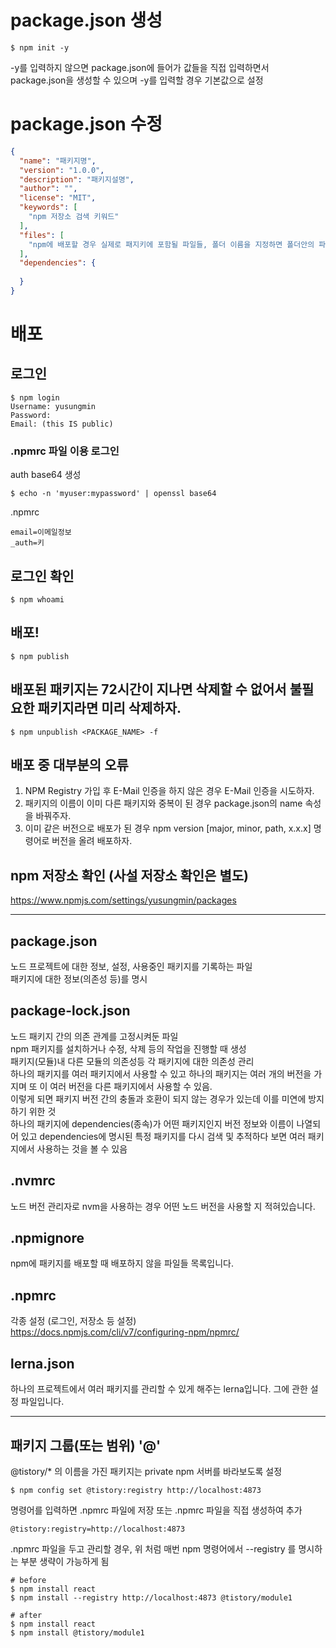 # package.json 생성
```
$ npm init -y
```
-y를 입력하지 않으면 package.json에 들어가 값들을 직접 입력하면서 package.json을 생성할 수 있으며 -y를 입력할 경우 기본값으로 설정  

# package.json 수정
```json
{
  "name": "패키지명",
  "version": "1.0.0",
  "description": "패키지설명",
  "author": "",
  "license": "MIT",
  "keywords": [
    "npm 저장소 검색 키워드"
  ],
  "files": [
    "npm에 배포할 경우 실제로 패지키에 포함될 파일들, 폴더 이름을 지정하면 폴더안의 파일을 포함"
  ],
  "dependencies": {
    
  }
} 
```

# 배포
## 로그인
```
$ npm login
Username: yusungmin
Password:
Email: (this IS public) 
```

### .npmrc 파일 이용 로그인
auth base64 생성  
```
$ echo -n 'myuser:mypassword' | openssl base64
```

.npmrc
```
email=이메일정보
_auth=키
```

## 로그인 확인
```
$ npm whoami
```

## 배포!
```
$ npm publish
```

## 배포된 패키지는 72시간이 지나면 삭제할 수 없어서 불필요한 패키지라면 미리 삭제하자.
```
$ npm unpublish <PACKAGE_NAME> -f
```

## 배포 중 대부분의 오류
1. NPM Registry 가입 후 E-Mail 인증을 하지 않은 경우
E-Mail 인증을 시도하자.
2. 패키지의 이름이 이미 다른 패키지와 중복이 된 경우
package.json의 name 속성을 바꿔주자.
3. 이미 같은 버전으로 배포가 된 경우
npm version [major, minor, path, x.x.x] 명령어로 버전을 올려 배포하자.

## npm 저장소 확인 (사설 저장소 확인은 별도)
https://www.npmjs.com/settings/yusungmin/packages


-----

## package.json
노드 프로젝트에 대한 정보, 설정, 사용중인 패키지를 기록하는 파일  
패키지에 대한 정보(의존성 등)를 명시  


## package-lock.json
노드 패키지 간의 의존 관계를 고정시켜둔 파일  
npm 패키지를 설치하거나 수정, 삭제 등의 작업을 진행할 때 생성  
패키지(모듈)내 다른 모듈의 의존성등 각 패키지에 대한 의존성 관리    
하나의 패키지를 여러 패키지에서 사용할 수 있고 하나의 패키지는 여러 개의 버전을 가지며 또 이 여러 버전을 다른 패키지에서 사용할 수 있음.  
이렇게 되면 패키지 버전 간의 충돌과 호환이 되지 않는 경우가 있는데 이를 미연에 방지하기 위한 것  
하나의 패키지에 dependencies(종속)가 어떤 패키지인지 버전 정보와 이름이 나열되어 있고 dependencies에 명시된 특정 패키지를 다시 검색 및 추적하다 보면 여러 패키지에서 사용하는 것을 볼 수 있음  


## .nvmrc
노드 버전 관리자로 nvm을 사용하는 경우 어떤 노드 버전을 사용할 지 적혀있습니다.  


## .npmignore
npm에 패키지를 배포할 때 배포하지 않을 파일들 목록입니다.  


## .npmrc
각종 설정 (로그인, 저장소 등 설정)  
https://docs.npmjs.com/cli/v7/configuring-npm/npmrc/


## lerna.json
하나의 프로젝트에서 여러 패키지를 관리할 수 있게 해주는 lerna입니다. 그에 관한 설정 파일입니다.

-----

## 패키지 그룹(또는 범위) '@'
@tistory/* 의 이름을 가진 패키지는 private npm 서버를 바라보도록 설정  
```
$ npm config set @tistory:registry http://localhost:4873
```
명령어를 입력하면 .npmrc 파일에 저장
또는 .npmrc 파일을 직접 생성하여 추가
```
@tistory:registry=http://localhost:4873
```

.npmrc 파일을 두고 관리할 경우, 위 처럼 매번 npm 명령어에서 --registry 를 명시하는 부분 생략이 가능하게 됨
```
# before
$ npm install react
$ npm install --registry http://localhost:4873 @tistory/module1
```
```
# after
$ npm install react
$ npm install @tistory/module1
```

